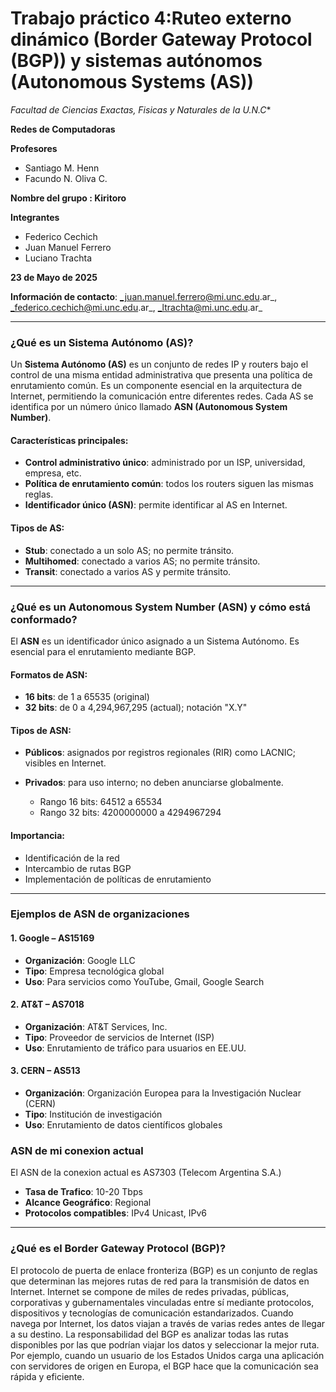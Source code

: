 # Trabajo práctico 4:Ruteo externo dinámico (Border Gateway Protocol (BGP)) y sistemas autónomos (Autonomous Systems (AS))

*Facultad de Ciencias Exactas, Fisicas y Naturales de la U.N.C**

**Redes de Computadoras**

**Profesores**
- Santiago M. Henn
- Facundo N. Oliva C.
  
**Nombre del grupo : Kiritoro** 

**Integrantes**
- Federico Cechich
- Juan Manuel Ferrero
- Luciano Trachta


**23 de Mayo de 2025**


**Información de contacto**:  _juan.manuel.ferrero@mi.unc.edu.ar_, _federico.cechich@mi.unc.edu.ar_, _ltrachta@mi.unc.edu.ar_ 

---

### ¿Qué es un Sistema Autónomo (AS)?

Un **Sistema Autónomo (AS)** es un conjunto de redes IP y routers bajo el control de una misma entidad administrativa que presenta una política de enrutamiento común. Es un componente esencial en la arquitectura de Internet, permitiendo la comunicación entre diferentes redes. Cada AS se identifica por un número único llamado **ASN (Autonomous System Number)**.

#### Características principales:

* **Control administrativo único**: administrado por un ISP, universidad, empresa, etc.
* **Política de enrutamiento común**: todos los routers siguen las mismas reglas.
* **Identificador único (ASN)**: permite identificar al AS en Internet.

#### Tipos de AS:

* **Stub**: conectado a un solo AS; no permite tránsito.
* **Multihomed**: conectado a varios AS; no permite tránsito.
* **Transit**: conectado a varios AS y permite tránsito.

---

### ¿Qué es un Autonomous System Number (ASN) y cómo está conformado?

El **ASN** es un identificador único asignado a un Sistema Autónomo. Es esencial para el enrutamiento mediante BGP.

#### Formatos de ASN:

* **16 bits**: de 1 a 65535 (original)
* **32 bits**: de 0 a 4,294,967,295 (actual); notación "X.Y"

#### Tipos de ASN:

* **Públicos**: asignados por registros regionales (RIR) como LACNIC; visibles en Internet.
* **Privados**: para uso interno; no deben anunciarse globalmente.

  * Rango 16 bits: 64512 a 65534
  * Rango 32 bits: 4200000000 a 4294967294

#### Importancia:

* Identificación de la red
* Intercambio de rutas BGP
* Implementación de políticas de enrutamiento

---

### Ejemplos de ASN de organizaciones

#### 1. **Google – AS15169**

* **Organización**: Google LLC
* **Tipo**: Empresa tecnológica global
* **Uso**: Para servicios como YouTube, Gmail, Google Search

#### 2. **AT\&T – AS7018**

* **Organización**: AT\&T Services, Inc.
* **Tipo**: Proveedor de servicios de Internet (ISP)
* **Uso**: Enrutamiento de tráfico para usuarios en EE.UU.

#### 3. **CERN – AS513**

* **Organización**: Organización Europea para la Investigación Nuclear (CERN)
* **Tipo**: Institución de investigación
* **Uso**: Enrutamiento de datos científicos globales

### **ASN de mi conexion actual**

El ASN de la conexion actual es AS7303 (Telecom Argentina S.A.)
  - **Tasa de Trafico**: 10-20 Tbps
  - **Alcance Geográfico**: Regional
  - **Protocolos compatibles**: IPv4 Unicast, IPv6 
---

### ¿Qué es el Border Gateway Protocol (BGP)?

El protocolo de puerta de enlace fronteriza (BGP) es un conjunto de reglas que determinan las mejores rutas de red para la transmisión de datos en Internet. Internet se compone de miles de redes privadas, públicas, corporativas y gubernamentales vinculadas entre sí mediante protocolos, dispositivos y tecnologías de comunicación estandarizados. Cuando navega por Internet, los datos viajan a través de varias redes antes de llegar a su destino. La responsabilidad del BGP es analizar todas las rutas disponibles por las que podrían viajar los datos y seleccionar la mejor ruta. Por ejemplo, cuando un usuario de los Estados Unidos carga una aplicación con servidores de origen en Europa, el BGP hace que la comunicación sea rápida y eficiente.

### 
